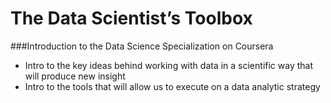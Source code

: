 The Data Scientist’s Toolbox
===============

###Introduction to the Data Science Specialization on Coursera
- Intro to the key ideas behind working with data in a scientific way that will produce new insight
- Intro to the tools that will allow us to execute on a data analytic strategy

